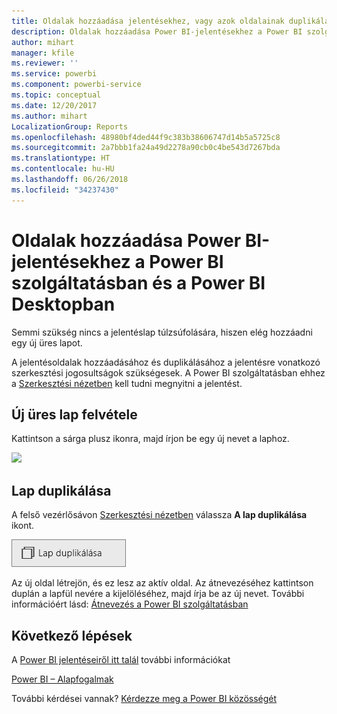 ```yaml
---
title: Oldalak hozzáadása jelentésekhez, vagy azok oldalainak duplikálása
description: Oldalak hozzáadása Power BI-jelentésekhez a Power BI szolgáltatásban és a Power BI Desktopban
author: mihart
manager: kfile
ms.reviewer: ''
ms.service: powerbi
ms.component: powerbi-service
ms.topic: conceptual
ms.date: 12/20/2017
ms.author: mihart
LocalizationGroup: Reports
ms.openlocfilehash: 48980bf4ded44f9c383b38606747d14b5a5725c8
ms.sourcegitcommit: 2a7bbb1fa24a49d2278a90cb0c4be543d7267bda
ms.translationtype: HT
ms.contentlocale: hu-HU
ms.lasthandoff: 06/26/2018
ms.locfileid: "34237430"
---
```

# <a name="add-a-page-to-a-power-bi-report-in-power-bi-service-and-power-bi-desktop"></a>Oldalak hozzáadása Power BI-jelentésekhez a Power BI szolgáltatásban és a Power BI Desktopban
Semmi szükség nincs a jelentéslap túlzsúfolására, hiszen elég hozzáadni egy új üres lapot. 

A jelentésoldalak hozzáadásához és duplikálásához a jelentésre vonatkozó szerkesztési jogosultságok szükségesek. A Power BI szolgáltatásban ehhez a [Szerkesztési nézetben](service-reading-view-and-editing-view.md) kell tudni megnyitni a jelentést. 

## <a name="add-a-new-blank-page"></a>Új üres lap felvétele
Kattintson a sárga plusz ikonra, majd írjon be egy új nevet a laphoz.  

![](media/power-bi-report-add-page/reorderpages2.gif)

## <a name="duplicate-a-page"></a>Lap duplikálása
A felső vezérlősávon [Szerkesztési nézetben](service-interact-with-a-report-in-editing-view.md) válassza **A lap duplikálása** ikont.

![](media/power-bi-report-add-page/pbi_duplicate.png)

Az új oldal létrejön, és ez lesz az aktív oldal. Az átnevezéséhez kattintson duplán a lapfül nevére a kijelöléséhez, majd írja be az új nevet.  További információért lásd: [Átnevezés a Power BI szolgáltatásban](service-rename.md)

## <a name="next-steps"></a>Következő lépések
A [Power BI jelentéseiről itt talál](service-reports.md) további információkat

[Power BI – Alapfogalmak](service-basic-concepts.md)

További kérdései vannak? [Kérdezze meg a Power BI közösségét](http://community.powerbi.com/)

